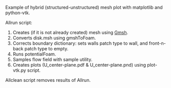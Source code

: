 Example of hybrid (structured-unstructured) mesh plot with matplotlib and
python-vtk.

Allrun script:

1. Creates (if it is not already created) mesh using [Gmsh](http://gmsh.info).
2. Converts disk.msh using gmshToFoam.
3. Corrects boundary dictionary: sets walls patch type to wall, and
   front-n-back patch type to empty.
4. Runs potentialFoam.
5. Samples flow field with sample utility.
6. Creates plots (U_center-plane.pdf & U_center-plane.pnd) using plot-vtk.py
   script.

Allclean script removes results of Allrun.
